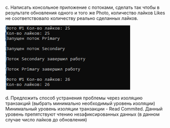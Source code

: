 c.	Написать консольное приложение с потоками, сделать так чтобы в результате обновления одного и того же Photo, 
количество лайков Likes не соответствовало количеству реально сделанных лайков.

![Результат](Assets/РезультатДо.png)

d.	Предложить способ устранения проблемы через изоляцию транзакций (выбрать минимально необходимый уровень изоляции)
Минимальный уровень изоляции транзакции - Read Commited. Данный уровень препятствуют чтению незафиксированных данных
(в данном случае число лайков до обновления)
